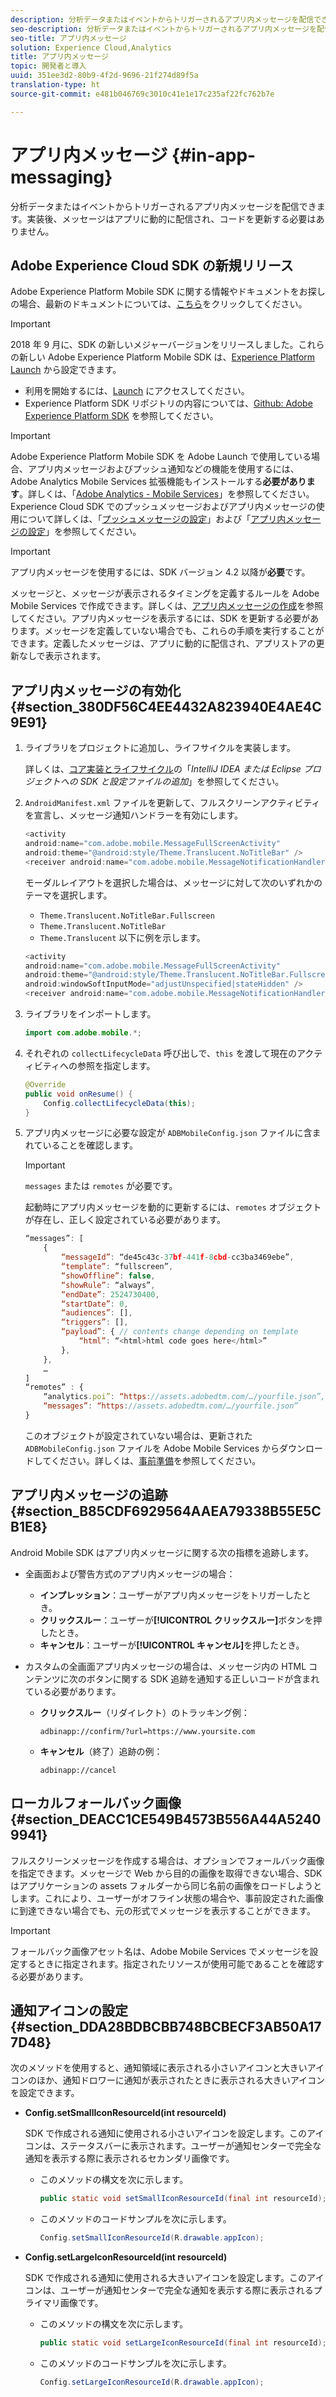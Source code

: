 ```yaml
---
description: 分析データまたはイベントからトリガーされるアプリ内メッセージを配信できます。実装後、メッセージはアプリに動的に配信され、コードを更新する必要はありません。
seo-description: 分析データまたはイベントからトリガーされるアプリ内メッセージを配信できます。実装後、メッセージはアプリに動的に配信され、コードを更新する必要はありません。
seo-title: アプリ内メッセージ
solution: Experience Cloud,Analytics
title: アプリ内メッセージ
topic: 開発者と導入
uuid: 351ee3d2-80b9-4f2d-9696-21f274d89f5a
translation-type: ht
source-git-commit: e481b046769c3010c41e1e17c235af22fc762b7e

---
```



# アプリ内メッセージ {#in-app-messaging}

分析データまたはイベントからトリガーされるアプリ内メッセージを配信できます。実装後、メッセージはアプリに動的に配信され、コードを更新する必要はありません。

## Adobe Experience Cloud SDK の新規リリース

Adobe Experience Platform Mobile SDK に関する情報やドキュメントをお探しの場合、最新のドキュメントについては、[こちら](https://aep-sdks.gitbook.io/docs/)をクリックしてください。

>[!IMPORTANT]
>
>2018 年 9 月に、SDK の新しいメジャーバージョンをリリースしました。これらの新しい Adobe Experience Platform Mobile SDK は、[Experience Platform Launch](https://www.adobe.com/jp/experience-platform/launch.html) から設定できます。

* 利用を開始するには、[Launch](https://launch.adobe.com/) にアクセスしてください。
* Experience Platform SDK リポジトリの内容については、[Github: Adobe Experience Platform SDK](https://github.com/Adobe-Marketing-Cloud/acp-sdks) を参照してください。

>[!IMPORTANT]
>
> Adobe Experience Platform Mobile SDK を Adobe Launch で使用している場合、アプリ内メッセージおよびプッシュ通知などの機能を使用するには、Adobe Analytics Mobile Services 拡張機能もインストールする&#x200B;**必要があります**。詳しくは、「[Adobe Analytics - Mobile Services](https://aep-sdks.gitbook.io/docs/using-mobile-extensions/adobe-analytics-mobile-services)」を参照してください。Experience Cloud SDK でのプッシュメッセージおよびアプリ内メッセージの使用について詳しくは、「[プッシュメッセージの設定](https://aep-sdks.gitbook.io/docs/using-mobile-extensions/adobe-analytics-mobile-services#set-up-push-messaging)」および「[アプリ内メッセージの設定](https://aep-sdks.gitbook.io/docs/using-mobile-extensions/adobe-analytics-mobile-services#set-up-in-app-messaging)」を参照してください。

>[!IMPORTANT]
>
>アプリ内メッセージを使用するには、SDK バージョン 4.2 以降が&#x200B;**必要**&#x200B;です。

メッセージと、メッセージが表示されるタイミングを定義するルールを Adobe Mobile Services で作成できます。詳しくは、[アプリ内メッセージの作成](/help/using/in-app-messaging/t-in-app-message/t-in-app-message.md)を参照してください。アプリ内メッセージを表示するには、SDK を更新する必要があります。メッセージを定義していない場合でも、これらの手順を実行することができます。定義したメッセージは、アプリに動的に配信され、アプリストアの更新なしで表示されます。

## アプリ内メッセージの有効化 {#section_380DF56C4EE4432A823940E4AE4C9E91}

1. ライブラリをプロジェクトに追加し、ライフサイクルを実装します。

   詳しくは、[コア実装とライフサイクル](/help/android/getting-started/dev-qs.md)の「*IntelliJ IDEA または Eclipse プロジェクトへの SDK と設定ファイルの追加*」を参照してください。

1. `AndroidManifest.xml` ファイルを更新して、フルスクリーンアクティビティを宣言し、メッセージ通知ハンドラーを有効にします。

   ```java
   <activity  
   android:name="com.adobe.mobile.MessageFullScreenActivity"  
   android:theme="@android:style/Theme.Translucent.NoTitleBar" /> 
   <receiver android:name="com.adobe.mobile.MessageNotificationHandler" />
   ```

   モーダルレイアウトを選択した場合は、メッセージに対して次のいずれかのテーマを選択します。

   * `Theme.Translucent.NoTitleBar.Fullscreen`
   * `Theme.Translucent.NoTitleBar`
   * `Theme.Translucent`
   以下に例を示します。

   ```java
   <activity 
   android:name="com.adobe.mobile.MessageFullScreenActivity" 
   android:theme="@android:style/Theme.Translucent.NoTitleBar.Fullscreen" 
   android:windowSoftInputMode="adjustUnspecified|stateHidden" /> 
   <receiver android:name="com.adobe.mobile.MessageNotificationHandler" />
   ```

1. ライブラリをインポートします。

   ```java
   import com.adobe.mobile.*;
   ```

1. それぞれの `collectLifecycleData` 呼び出しで、`this` を渡して現在のアクティビティへの参照を指定します。

   ```java
   @Override 
   public void onResume() { 
       Config.collectLifecycleData(this); 
   }
   ```

1. アプリ内メッセージに必要な設定が `ADBMobileConfig.json` ファイルに含まれていることを確認します。

   >[!IMPORTANT]
   >
   >`messages` または `remotes` が必要です。

   起動時にアプリ内メッセージを動的に更新するには、`remotes` オブジェクトが存在し、正しく設定されている必要があります。

   ```js
   “messages”: [ 
       { 
           “messageId”: “de45c43c-37bf-441f-8cbd-cc3ba3469ebe”, 
           “template”: “fullscreen”, 
           “showOffline”: false, 
           “showRule”: “always”, 
           “endDate”: 2524730400, 
           “startDate”: 0, 
           “audiences”: [], 
           “triggers”: [], 
           “payload”: { // contents change depending on template 
               “html”: “<html>html code goes here</html>” 
           }, 
       }, 
       … 
   ] 
   “remotes” : { 
       “analytics.poi”: “https://assets.adobedtm.com/…/yourfile.json”, 
       “messages”: “https://assets.adobedtm.com/…/yourfile.json” 
   }
   ```

   このオブジェクトが設定されていない場合は、更新された `ADBMobileConfig.json` ファイルを Adobe Mobile Services からダウンロードしてください。詳しくは、[事前準備](/help/android/getting-started/requirements.md)を参照してください。

## アプリ内メッセージの追跡 {#section_B85CDF6929564AAEA79338B55E5CB1E8}

Android Mobile SDK はアプリ内メッセージに関する次の指標を追跡します。

* 全画面および警告方式のアプリ内メッセージの場合：

   * **インプレッション**：ユーザーがアプリ内メッセージをトリガーしたとき。
   * **クリックスルー**：ユーザーが&#x200B;**[!UICONTROL クリックスルー]**&#x200B;ボタンを押したとき。
   * **キャンセル**：ユーザーが&#x200B;**[!UICONTROL キャンセル]**&#x200B;を押したとき。

* カスタムの全画面アプリ内メッセージの場合は、メッセージ内の HTML コンテンツに次のボタンに関する SDK 追跡を通知する正しいコードが含まれている必要があります。

   * **クリックスルー**（リダイレクト）のトラッキング例：

      `adbinapp://confirm/?url=https://www.yoursite.com`
   * **キャンセル**（終了）追跡の例：

      `adbinapp://cancel`

## ローカルフォールバック画像 {#section_DEACC1CE549B4573B556A44A52409941}

フルスクリーンメッセージを作成する場合は、オプションでフォールバック画像を指定できます。メッセージで Web から目的の画像を取得できない場合、SDK はアプリケーションの assets フォルダーから同じ名前の画像をロードしようとします。これにより、ユーザーがオフライン状態の場合や、事前設定された画像に到達できない場合でも、元の形式でメッセージを表示することができます。

>[!IMPORTANT]
>
>フォールバック画像アセット名は、Adobe Mobile Services でメッセージを設定するときに指定されます。指定されたリソースが使用可能であることを確認する必要があります。

## 通知アイコンの設定 {#section_DDA28BDBCBB748BCBECF3AB50A177D48}

次のメソッドを使用すると、通知領域に表示される小さいアイコンと大きいアイコンのほか、通知ドロワーに通知が表示されたときに表示される大きいアイコンを設定できます。

* **Config.setSmallIconResourceId(int resourceId)**

   SDK で作成される通知に使用される小さいアイコンを設定します。このアイコンは、ステータスバーに表示されます。ユーザーが通知センターで完全な通知を表示する際に表示されるセカンダリ画像です。

   * このメソッドの構文を次に示します。

      ```java
      public static void setSmallIconResourceId(final int resourceId); 
      ```

   * このメソッドのコードサンプルを次に示します。

      ```java
      Config.setSmallIconResourceId(R.drawable.appIcon);
      ```

* **Config.setLargeIconResourceId(int resourceId)**

   SDK で作成される通知に使用される大きいアイコンを設定します。このアイコンは、ユーザーが通知センターで完全な通知を表示する際に表示されるプライマリ画像です。

   * このメソッドの構文を次に示します。

      ```java
      public static void setLargeIconResourceId(final int resourceId); 
      ```

   * このメソッドのコードサンプルを次に示します。

      ```java
      Config.setLargeIconResourceId(R.drawable.appIcon); 
      ```
